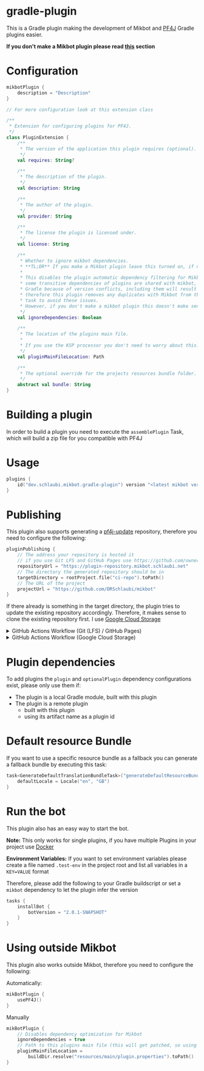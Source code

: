 # gradle-plugin

This is a Gradle plugin making the development of Mikbot and [PF4J](https://pf4j.org) Gradle plugins easier.

**If you don't make a Mikbot plugin please read [this](#using-outside-mikbot) section**

# Configuration

```kotlin
mikbotPlugin {
    description = "Description"
}

// For more configuration look at this extension class

/**
 * Extension for configuring plugins for PF4J.
 */
class PluginExtension {
    /**
     * The version of the application this plugin requires (optional).
     */
    val requires: String?

    /**
     * The description of the plugin.
     */
    val description: String

    /**
     * The author of the plugin.
     */
    val provider: String

    /**
     * The license the plugin is licensed under.
     */
    val license: String

    /**
     * Whether to ignore mikbot dependencies.
     * **TL;DR** If you make a Mikbot plugin leave this turned on, if not turn it off
     *
     * This disables the plugin automatic dependency filtering for Mikbot,
     * some transitive dependencies of plugins are shared with mikbot, but not detected as duplicated by
     * Gradle because of version conflicts, including them will result in a runtime class loading error,
     * therefore this plugin removes any duplicates with Mikbot from the output of the `assemblePlugin`
     * task to avoid these issues.
     * However, if you don't make a mikbot plugin this doesn't make sense to do, so you should disable this settings
     */
    val ignoreDependencies: Boolean

    /**
     * The location of the plugins main file.
     *
     * If you use the KSP processor you don't need to worry about this.
     */
    val pluginMainFileLocation: Path

    /**
     * The optional override for the projects resources bundle folder.
     */
    abstract val bundle: String
}
```

# Building a plugin

In order to build a plugin you need to execute the `assemblePlugin` Task, which will build a zip file for you compatible
with PF4J

# Usage

```kotlin
plugins {
    id("dev.schlaubi.mikbot.gradle-plugin") version "<latest mikbot version>"
}
```

# Publishing

This plugin also supports generating a [pf4j-update](https://github.comm/pf4hj/pf4j-update) repository, therefore you
need to configure the following:

```kotlin
pluginPublishing {
    // The address your repository is hosted it
    // if you use Git LFS and GitHub Pages use https://github.com/owner/repo/raw/branch
    repositoryUrl = "https://plugin-repository.mikbot.schlaubi.net"
    // The directory the generated repository should be in
    targetDirectory = rootProject.file("ci-repo").toPath()
    // The URL of the project
    projectUrl = "https://github.com/DRSchlaubi/mikbot"
}
```

If there already is something in the target directory, the plugin tries to update the existing repository accordingly.
Therefore, it makes sense to clone the existing repository first. I use [Google Cloud Storage](https://cloud.google.com/storage)

<details>
<summary>GitHub Actions Workflow (Git (LFS) / GitHub Pages)</summary>

If you want to use Git LFS, download it first [here](https://git-lfs.github.com/)

1. Run these commands to create the required repo
```bash
git init
echo "[]" > plugins.json
# Skip this if you want to use github.io
echo "repo.yourdomain.com" > CNAME
## skip these two commands if you don't want to use Git LFS
git lfs install
git lfs track "*.tar.gz"
git add .
git commit -m "Initial commit"
git checkout -b plugin-repo
git remote add origin <repo>
git push origin plugin-repo
```
1. Enable [GitHub Pages](https://docs.github.com/en/pages/getting-started-with-github-pages/configuring-a-publishing-source-for-your-github-pages-site) on the new branch

Workflow:
```yaml
  update_repository:
    name: Update repository
    runs-on: ubuntu-20.04
    needs: [ build ]
    if: github.event_name != 'pull_request' && github.ref == 'refs/heads/main'
    steps:
      - uses: actions/checkout@v2
      - uses: actions/setup-java@v2
        with:
          distribution: 'temurin'
          java-version: '18'
      - run: rm -rf .git/ # delete .git here to ignore the parent git repo and only care about plugin-repo
      - uses: actions/checkout@v2
        with:
          ref: plugin-repo
          path: ci-repo
      - uses: gradle/gradle-build-action@v1
        with:
          arguments: buildRepository
      - run: |
          cd ci-repo
          git config --local user.email "actions@github.com"
          git config --local user.name "actions-user"
          git add .
          git commit -m "Update plugin repository"
      - name: Push changes
        uses: ad-m/github-push-action@master
        with:
          github_token: ${{ secrets.GITHUB_TOKEN }}
          branch: plugin-repo # the branch GH pages is on
          directory: ci-repo # the targetDirectory specified above
```

</details>

<details>
<summary>GitHub Actions Workflow (Google Cloud Storage)</summary>

If you want to use Git LFS, download it first [here](https://git-lfs.github.com/)

1. [Create a Google Cloud Storage Bucket](https://cloud.google.com/storage/docs/creating-buckets)
2. [Set Up Auth](https://github.com/google-github-actions/auth#authenticating-via-service-account-key-json)

Workflow:
```yaml
  update_repository:
    name: Update repository
    runs-on: ubuntu-20.04
    needs: [ build ]
    if: github.event_name != 'pull_request' && github.ref == 'refs/heads/main'
    # Add "id-token" with the intended permissions.
    permissions:
      contents: 'read'
      id-token: 'write'
    env:
      GOOGLE_CLOUD_BUCKET: gs://<from steps above>
    steps:
      - uses: actions/checkout@v2
      - uses: actions/setup-java@v2
        with:
          distribution: 'temurin' # See 'Supported distributions' for available options
          java-version: '18'
      - name: 'Login to GCP'
        id: 'auth'
        uses: 'google-github-actions/auth@v0'
        with:
          credentials_json: ${{ secrets.GCP_ACCOUNT_KEY }}
      - name: 'Set up Cloud SDK'
        uses: 'google-github-actions/setup-gcloud@v0'
      - name: 'Create working Directory'
        run: mkdir ci-repo && cd ci-repo
      - name: 'Download existing repo'
        working-directory: ci-repo
        run: gsutil -m cp -R $GOOGLE_CLOUD_BUCKET/* .
      - uses: gradle/gradle-build-action@v1
        with:
          arguments: generateDefaultResourceBundle assemblePlugin buildRepository
      - name: 'Upload repo changes'
        working-directory: ci-repo
        run: gsutil -m cp -R . $GOOGLE_CLOUD_BUCKET
```

</details>

# Plugin dependencies

To add plugins the `plugin` and `optionalPlugin` dependency configurations exist, please only use them if:

- The plugin is a local Gradle module, built with this plugin
- The plugin is a remote plugin
    - built with this plugin
    - using its artifact name as a plugin id

# Default resource Bundle

If you want to use a specific resource bundle as a fallback you can generate a fallback bundle by executing this task:

```kotlin
task<GenerateDefaultTranslationBundleTask>("generateDefaultResourceBundle") {
    defaultLocale = Locale("en", "GB")
}
```

# Run the bot

This plugin also has an easy way to start the bot.

**Note:** This only works for single plugins, if you have multiple Plugins in your project
use [Docker](../README.md#starting-the-bot)

**Environment Variables:** If you want to set environment variables please create a file named `.test-env` in the
project root and list all variables in a `KEY=VALUE` format

Therefore, please add the following to your Gradle buildscript or set a `mikbot` dependency to let the plugin infer the version

```kotlin
tasks {
    installBot {
        botVersion = "2.0.1-SNAPSHOT"
    }
}
```

# Using outside Mikbot

This plugin also works outside Mikbot, therefore you need to configure the following:

Automatically:

```kotlin
mikBotPlugin {
    usePF4J()
}
```

Manually

```kotlin
mikBotPlugin {
    // Disables dependency optimization for Mikbot
    ignoreDependencies = true
    // Path to this plugins main file (this will get patched, so using a build location makes sense)
    pluginMainFileLocation =
        buildDir.resolve("resources/main/plugin.properties").toPath()
}
```
